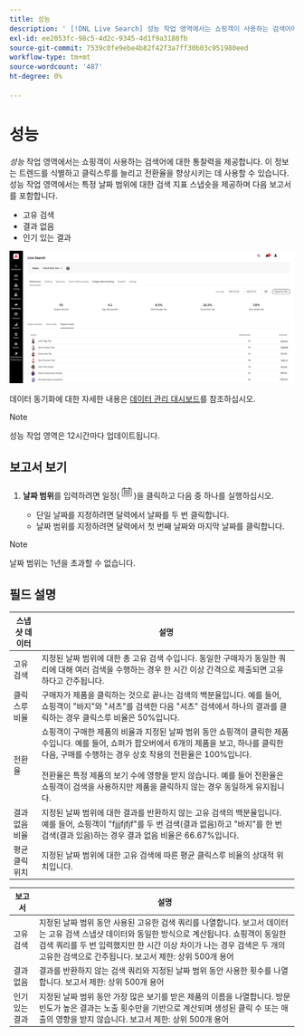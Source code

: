 ```yaml
---
title: 성능
description: ' [!DNL Live Search] 성능 작업 영역에서는 쇼핑객이 사용하는 검색어에 대한 통찰력을 제공합니다.'
exl-id: ee2053fc-98c5-4d2c-9345-4d1f9a3180fb
source-git-commit: 7539c0fe9ebe4b82f42f3a7ff30b03c951980eed
workflow-type: tm+mt
source-wordcount: '487'
ht-degree: 0%

---
```


# 성능

*성능* 작업 영역에서는 쇼핑객이 사용하는 검색어에 대한 통찰력을 제공합니다. 이 정보는 트렌드를 식별하고 클릭스루를 늘리고 전환율을 향상시키는 데 사용할 수 있습니다. 성능 작업 영역에서는 특정 날짜 범위에 대한 검색 지표 스냅숏을 제공하며 다음 보고서를 포함합니다.

* 고유 검색
* 결과 없음
* 인기 있는 결과

![성능](assets/performance-unique-searches.png)

데이터 동기화에 대한 자세한 내용은 [데이터 관리 대시보드](https://experienceleague.adobe.com/docs/commerce-admin/systems/data-transfer/data-dashboard.html)를 참조하십시오.

>[!NOTE]
>
>성능 작업 영역은 12시간마다 업데이트됩니다.

## 보고서 보기

1. **날짜 범위**&#x200B;를 입력하려면 일정(![일정](assets/btn-calendar.png))을 클릭하고 다음 중 하나를 실행하십시오.

   * 단일 날짜를 지정하려면 달력에서 날짜를 두 번 클릭합니다.
   * 날짜 범위를 지정하려면 달력에서 첫 번째 날짜와 마지막 날짜를 클릭합니다.

>[!NOTE]
>
>날짜 범위는 1년을 초과할 수 없습니다.

## 필드 설명

| 스냅샷 데이터 | 설명 |
|--- |--- |
| 고유 검색 | 지정된 날짜 범위에 대한 총 고유 검색 수입니다. 동일한 구매자가 동일한 쿼리에 대해 여러 검색을 수행하는 경우 한 시간 이상 간격으로 제출되면 고유하다고 간주됩니다. |
| 클릭스루 비율 | 구매자가 제품을 클릭하는 것으로 끝나는 검색의 백분율입니다. 예를 들어, 쇼핑객이 &quot;바지&quot;와 &quot;셔츠&quot;를 검색한 다음 &quot;셔츠&quot; 검색에서 하나의 결과를 클릭하는 경우 클릭스루 비율은 50%입니다. |
| 전환율 | 쇼핑객이 구매한 제품의 비율과 지정된 날짜 범위 동안 쇼핑객이 클릭한 제품 수입니다. 예를 들어, 쇼퍼가 팝오버에서 6개의 제품을 보고, 하나를 클릭한 다음, 구매를 수행하는 경우 상호 작용의 전환율은 100%입니다. <br /><br />전환율은 특정 제품의 보기 수에 영향을 받지 않습니다. 예를 들어 전환율은 쇼핑객이 검색을 사용하지만 제품을 클릭하지 않는 경우 동일하게 유지됩니다. |
| 결과 없음 비율 | 지정된 날짜 범위에 대한 결과를 반환하지 않는 고유 검색의 백분율입니다. 예를 들어, 쇼핑객이 &quot;fjjjfjfjf&quot;를 두 번 검색(결과 없음)하고 &quot;바지&quot;를 한 번 검색(결과 있음)하는 경우 결과 없음 비율은 66.67%입니다. |
| 평균 클릭 위치 | 지정된 날짜 범위에 대한 고유 검색에 따른 평균 클릭스루 비율의 상대적 위치입니다. |

| 보고서 | 설명 |
|--- |--- |
| 고유 검색 | 지정된 날짜 범위 동안 사용된 고유한 검색 쿼리를 나열합니다. 보고서 데이터는 고유 검색 스냅샷 데이터와 동일한 방식으로 계산됩니다. 쇼핑객이 동일한 검색 쿼리를 두 번 입력했지만 한 시간 이상 차이가 나는 경우 검색은 두 개의 고유한 검색으로 간주됩니다. 보고서 제한: 상위 500개 용어 |
| 결과 없음 | 결과를 반환하지 않는 검색 쿼리와 지정된 날짜 범위 동안 사용한 횟수를 나열합니다. 보고서 제한: 상위 500개 용어 |
| 인기 있는 결과 | 지정된 날짜 범위 동안 가장 많은 보기를 받은 제품의 이름을 나열합니다. 방문 빈도가 높은 결과는 노출 횟수만을 기반으로 계산되며 생성된 클릭 수 또는 매출의 영향을 받지 않습니다. 보고서 제한: 상위 500개 용어 |
